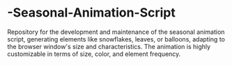 # -Seasonal-Animation-Script
Repository for the development and maintenance of the seasonal animation script, generating elements like snowflakes, leaves, or balloons, adapting to the browser window's size and characteristics. The animation is highly customizable in terms of size, color, and element frequency.
